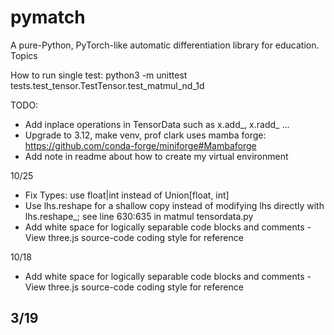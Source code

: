 # pymatch
 A pure-Python, PyTorch-like automatic differentiation library for education. Topics

How to run single test: python3 -m unittest tests.test_tensor.TestTensor.test_matmul_nd_1d

 TODO:
- Add inplace operations in TensorData such as x.add_, x.radd_ ...
- Upgrade to 3.12, make venv, prof clark uses mamba forge: https://github.com/conda-forge/miniforge#Mambaforge
- Add note in readme about how to create my virtual environment

10/25
- Fix Types: use float|int instead of Union[float, int]
- Use lhs.reshape for a shallow copy instead of modifying lhs directly with lhs.reshape_; see line 630:635 in matmul tensordata.py
- Add white space for logically separable code blocks and comments
       - View three.js source-code coding style for reference

10/18
- Add white space for logically separable code blocks and comments
       - View three.js source-code coding style for reference


3/19
- 
